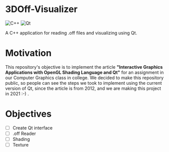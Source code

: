 # 3DOff-Visualizer 

![C++](https://img.shields.io/badge/c++-%2300599C.svg?style=for-the-badge&logo=c%2B%2B&logoColor=white) ![Qt](https://img.shields.io/badge/Qt-%23217346.svg?style=for-the-badge&logo=Qt&logoColor=white)


A C++ application for reading .off files and visualizing using Qt.

# Motivation

This repository's objective is to implement the article **"Interactive Graphics Applications with OpenGL Shading Language and Qt"** for an assignment in our Computer Graphics class in college. We decided to make this repository public, so people can see the steps we took to implement using the current version of Qt, since the article is from 2012, and we are making this project in 2021 :-) .

# Objectives

- [ ] Create Qt interface
- [ ] .off Reader
- [ ] Shading
- [ ] Texture
